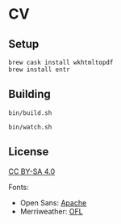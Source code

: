 # CV

## Setup
```shell
brew cask install wkhtmltopdf
brew install entr
```

## Building
```shell
bin/build.sh
```

```shell
bin/watch.sh
```

## License

[CC BY-SA 4.0](https://creativecommons.org/licenses/by-sa/4.0/)

Fonts:

- Open Sans: [Apache](https://github.com/regularjack/cv/blob/gh-pages/fonts/Open_Sans/LICENSE)
- Merriweather: [OFL](https://github.com/regularjack/cv/blob/gh-pages/fonts/Merriweather/LICENSE)